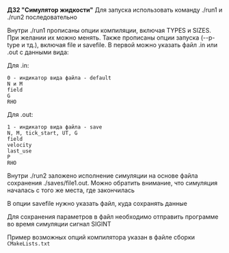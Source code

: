 **ДЗ2 "Симулятор жидкости"**
Для запуска использовать команду ./run1 и ./run2 последовательно

Внутри ./run1 прописаны опции компиляции, включая TYPES и SIZES. При желании их можно менять. Также прописаны опции запуска (--p-type и тд.), включая file и savefile. В первой можно указать файл .in или .out с данными вида:

Для .in:

```
0 - индикатор вида файла - default
N и M
field
G
RHO
```

Для .out:

```
1 - индикатор вида файла - save
N, M, tick_start, UT, G
field
velocity
last_use
P
RHO
```

Внутри ./run2 заложено исполнение симуляции на основе файла сохранения ./saves/file1.out. Можно обратить внимание, что симуляция началась с того же места, где закончилась

В опции savefile нужно указать файл, куда сохранять данные

Для сохранения параметров в файл необходимо отправить программе во время симуляции сигнал SIGINT 

Пример возможных опций компилятора указан в файле сборки `CMakeLists.txt`

